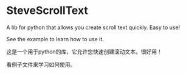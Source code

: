# SteveScrollText
A lib for python that allows you create scroll text quickly. Easy to use!

See the example to learn how to use it.

这是一个用于python的库，它允许您快速创建滚动文本。很好用！

看例子文件来学习如何使用。
